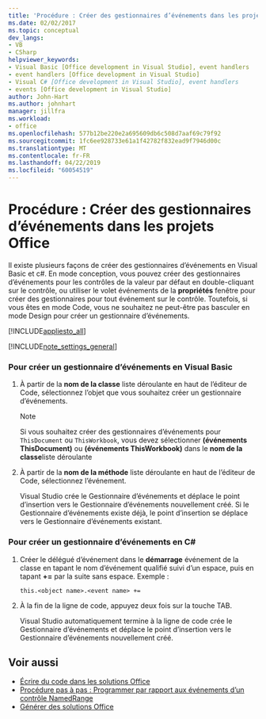 ```yaml
---
title: 'Procédure : Créer des gestionnaires d’événements dans les projets Office'
ms.date: 02/02/2017
ms.topic: conceptual
dev_langs:
- VB
- CSharp
helpviewer_keywords:
- Visual Basic [Office development in Visual Studio], event handlers
- event handlers [Office development in Visual Studio]
- Visual C# [Office development in Visual Studio], event handlers
- events [Office development in Visual Studio]
author: John-Hart
ms.author: johnhart
manager: jillfra
ms.workload:
- office
ms.openlocfilehash: 577b12be220e2a695609db6c508d7aaf69c79f92
ms.sourcegitcommit: 1fc6ee928733e61a1f42782f832ead9f7946d00c
ms.translationtype: MT
ms.contentlocale: fr-FR
ms.lasthandoff: 04/22/2019
ms.locfileid: "60054519"
---
```

# <a name="how-to-create-event-handlers-in-office-projects"></a>Procédure : Créer des gestionnaires d’événements dans les projets Office
  Il existe plusieurs façons de créer des gestionnaires d’événements en Visual Basic et c#. En mode conception, vous pouvez créer des gestionnaires d’événements pour les contrôles de la valeur par défaut en double-cliquant sur le contrôle, ou utiliser le volet événements de la **propriétés** fenêtre pour créer des gestionnaires pour tout événement sur le contrôle. Toutefois, si vous êtes en mode Code, vous ne souhaitez ne peut-être pas basculer en mode Design pour créer un gestionnaire d’événements.

 [!INCLUDE[appliesto_all](../vsto/includes/appliesto-all-md.md)]

 [!INCLUDE[note_settings_general](../sharepoint/includes/note-settings-general-md.md)]

### <a name="to-create-an-event-handler-in-visual-basic"></a>Pour créer un gestionnaire d’événements en Visual Basic

1. À partir de la **nom de la classe** liste déroulante en haut de l’éditeur de Code, sélectionnez l’objet que vous souhaitez créer un gestionnaire d’événements.

    > [!NOTE]
    >  Si vous souhaitez créer des gestionnaires d’événements pour `ThisDocument` ou `ThisWorkbook`, vous devez sélectionner **(événements ThisDocument)** ou **(événements ThisWorkbook)** dans le **nom de la classe**liste déroulante

2. À partir de la **nom de la méthode** liste déroulante en haut de l’éditeur de Code, sélectionnez l’événement.

     Visual Studio crée le Gestionnaire d’événements et déplace le point d’insertion vers le Gestionnaire d’événements nouvellement créé. Si le Gestionnaire d’événements existe déjà, le point d’insertion se déplace vers le Gestionnaire d’événements existant.

### <a name="to-create-an-event-handler-in-c"></a>Pour créer un gestionnaire d’événements en C\#

1. Créer le délégué d’événement dans le **démarrage** événement de la classe en tapant le nom d’événement qualifié suivi d’un espace, puis en tapant **+=** par la suite sans espace. Exemple :

     `this.<object name>.<event name> +=`

2. À la fin de la ligne de code, appuyez deux fois sur la touche TAB.

     Visual Studio automatiquement termine à la ligne de code crée le Gestionnaire d’événements et déplace le point d’insertion vers le Gestionnaire d’événements nouvellement créé.

## <a name="see-also"></a>Voir aussi
- [Écrire du code dans les solutions Office](../vsto/writing-code-in-office-solutions.md)
- [Procédure pas à pas : Programmer par rapport aux événements d’un contrôle NamedRange](../vsto/walkthrough-programming-against-events-of-a-namedrange-control.md)
- [Générer des solutions Office](../vsto/building-office-solutions.md)
